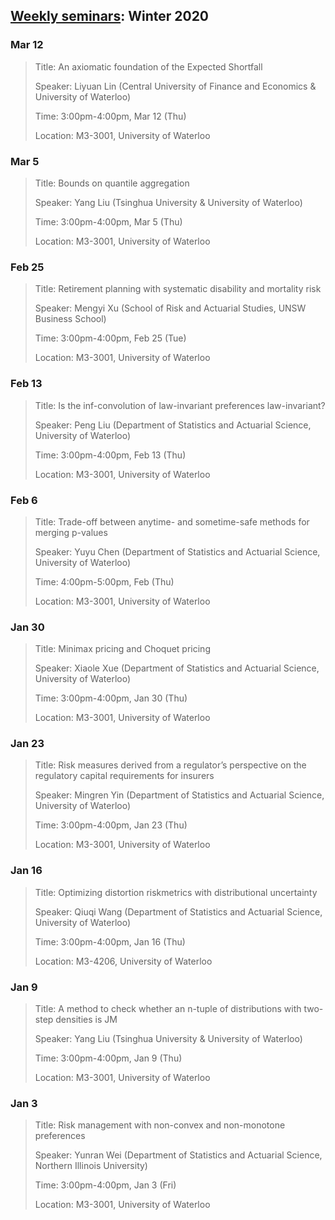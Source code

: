## [Weekly seminars](./index.md): Winter 2020


### Mar 12

> Title: An axiomatic foundation of the Expected Shortfall
>
> Speaker: Liyuan Lin (Central University of Finance and Economics & University of Waterloo)
>
> Time: 3:00pm-4:00pm, Mar 12 (Thu)
>
> Location: M3-3001, University of Waterloo


### Mar 5

> Title: Bounds on quantile aggregation
>
> Speaker: Yang Liu (Tsinghua University & University of Waterloo)
>
> Time: 3:00pm-4:00pm, Mar 5 (Thu)
> 
> Location: M3-3001, University of Waterloo

 
### Feb 25

> Title: Retirement planning with systematic disability and mortality risk
>
> Speaker: Mengyi Xu (School of Risk and Actuarial Studies, UNSW Business School)
>
> Time: 3:00pm-4:00pm, Feb 25 (Tue) 
>
> Location: M3-3001, University of Waterloo


### Feb 13

> Title: Is the inf-convolution of law-invariant preferences law-invariant?
>
> Speaker: Peng Liu (Department of Statistics and Actuarial Science, University of Waterloo)
>
> Time: 3:00pm-4:00pm, Feb 13 (Thu)
> 
> Location: M3-3001, University of Waterloo


### Feb 6

> Title: Trade-off between anytime- and sometime-safe methods for merging p-values
>
> Speaker: Yuyu Chen (Department of Statistics and Actuarial Science, University of Waterloo)
>
> Time: 4:00pm-5:00pm, Feb (Thu)
>
> Location: M3-3001, University of Waterloo


### Jan 30 

> Title: Minimax pricing and Choquet pricing
>
> Speaker: Xiaole Xue (Department of Statistics and Actuarial Science, University of Waterloo)
> 
> Time: 3:00pm-4:00pm, Jan 30 (Thu)
>
> Location: M3-3001, University of Waterloo


### Jan 23

> Title: Risk measures derived from a regulator’s perspective on the regulatory capital requirements for insurers
>
> Speaker: Mingren Yin (Department of Statistics and Actuarial Science, University of Waterloo)
>
> Time: 3:00pm-4:00pm, Jan 23 (Thu)
> 
> Location: M3-3001, University of Waterloo 


### Jan 16

> Title: Optimizing distortion riskmetrics with distributional uncertainty
> 
> Speaker: Qiuqi Wang (Department of Statistics and Actuarial Science, University of Waterloo)
> 
> Time: 3:00pm-4:00pm, Jan 16 (Thu)
> 
> Location: M3-4206, University of Waterloo


### Jan 9

> Title: A method to check whether an n-tuple of distributions with two-step densities is JM
> 
> Speaker: Yang Liu (Tsinghua University & University of Waterloo)
>
> Time: 3:00pm-4:00pm, Jan 9 (Thu)
> 
> Location: M3-3001, University of Waterloo


### Jan 3

> Title: Risk management with non-convex and non-monotone preferences
> 
> Speaker: Yunran Wei (Department of Statistics and Actuarial Science, Northern Illinois University) 
> 
> Time: 3:00pm-4:00pm, Jan 3 (Fri)
> 
> Location: M3-3001, University of Waterloo
